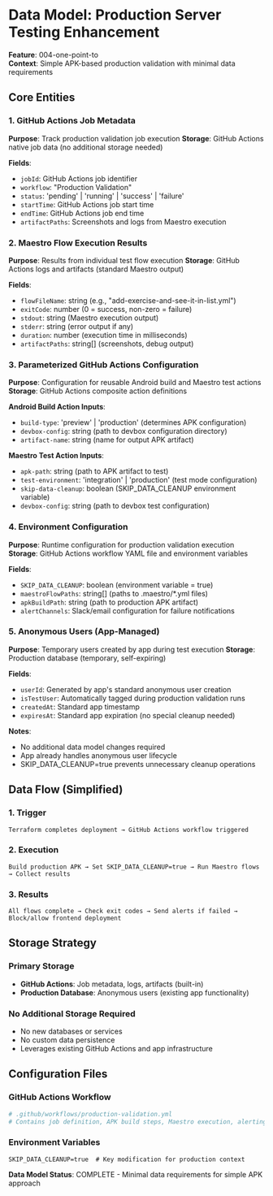 # Data Model: Production Server Testing Enhancement

**Feature**: 004-one-point-to  
**Context**: Simple APK-based production validation with minimal data requirements

## Core Entities

### 1. GitHub Actions Job Metadata

**Purpose**: Track production validation job execution
**Storage**: GitHub Actions native job data (no additional storage needed)

**Fields**:

- `jobId`: GitHub Actions job identifier
- `workflow`: "Production Validation"
- `status`: 'pending' | 'running' | 'success' | 'failure'
- `startTime`: GitHub Actions job start time
- `endTime`: GitHub Actions job end time
- `artifactPaths`: Screenshots and logs from Maestro execution

### 2. Maestro Flow Execution Results

**Purpose**: Results from individual test flow execution
**Storage**: GitHub Actions logs and artifacts (standard Maestro output)

**Fields**:

- `flowFileName`: string (e.g., "add-exercise-and-see-it-in-list.yml")
- `exitCode`: number (0 = success, non-zero = failure)
- `stdout`: string (Maestro execution output)
- `stderr`: string (error output if any)
- `duration`: number (execution time in milliseconds)
- `artifactPaths`: string[] (screenshots, debug output)

### 3. Parameterized GitHub Actions Configuration

**Purpose**: Configuration for reusable Android build and Maestro test actions
**Storage**: GitHub Actions composite action definitions

**Android Build Action Inputs**:
- `build-type`: 'preview' | 'production' (determines APK configuration)
- `devbox-config`: string (path to devbox configuration directory)
- `artifact-name`: string (name for output APK artifact)

**Maestro Test Action Inputs**:
- `apk-path`: string (path to APK artifact to test)
- `test-environment`: 'integration' | 'production' (test mode configuration)
- `skip-data-cleanup`: boolean (SKIP_DATA_CLEANUP environment variable)
- `devbox-config`: string (path to devbox test configuration)

### 4. Environment Configuration

**Purpose**: Runtime configuration for production validation execution
**Storage**: GitHub Actions workflow YAML file and environment variables

**Fields**:

- `SKIP_DATA_CLEANUP`: boolean (environment variable = true)
- `maestroFlowPaths`: string[] (paths to .maestro/\*.yml files)
- `apkBuildPath`: string (path to production APK artifact)
- `alertChannels`: Slack/email configuration for failure notifications

### 5. Anonymous Users (App-Managed)

**Purpose**: Temporary users created by app during test execution
**Storage**: Production database (temporary, self-expiring)

**Fields**:

- `userId`: Generated by app's standard anonymous user creation
- `isTestUser`: Automatically tagged during production validation runs
- `createdAt`: Standard app timestamp
- `expiresAt`: Standard app expiration (no special cleanup needed)

**Notes**:

- No additional data model changes required
- App already handles anonymous user lifecycle
- SKIP_DATA_CLEANUP=true prevents unnecessary cleanup operations

## Data Flow (Simplified)

### 1. Trigger

```
Terraform completes deployment → GitHub Actions workflow triggered
```

### 2. Execution

```
Build production APK → Set SKIP_DATA_CLEANUP=true → Run Maestro flows → Collect results
```

### 3. Results

```
All flows complete → Check exit codes → Send alerts if failed → Block/allow frontend deployment
```

## Storage Strategy

### Primary Storage

- **GitHub Actions**: Job metadata, logs, artifacts (built-in)
- **Production Database**: Anonymous users (existing app functionality)

### No Additional Storage Required

- No new databases or services
- No custom data persistence
- Leverages existing GitHub Actions and app infrastructure

## Configuration Files

### GitHub Actions Workflow

```yaml
# .github/workflows/production-validation.yml
# Contains job definition, APK build steps, Maestro execution, alerting
```

### Environment Variables

```
SKIP_DATA_CLEANUP=true  # Key modification for production context
```

**Data Model Status**: COMPLETE - Minimal data requirements for simple APK approach
